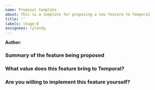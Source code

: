```yaml
---
name: Proposal template
about: This is a template for proposing a new feature to Temporal
title: ''
labels: stage-0
assignees: rylandg
---
```


**Author**:

### Summary of the feature being proposed

### What value does this feature bring to Temporal?

### Are you willing to implement this feature yourself?